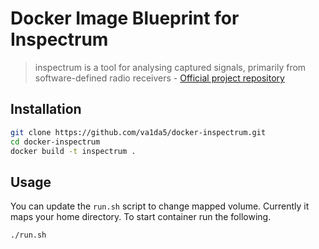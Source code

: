 # Docker Image Blueprint for Inspectrum

> inspectrum is a tool for analysing captured signals, primarily from software-defined radio receivers - 
[Official project repository](https://github.com/miek/inspectrum)

## Installation

```bash
git clone https://github.com/va1da5/docker-inspectrum.git
cd docker-inspectrum
docker build -t inspectrum .
```

## Usage
You can update the `run.sh` script to change mapped volume. Currently it maps your home directory. To start container run the following.

```bash
./run.sh
```